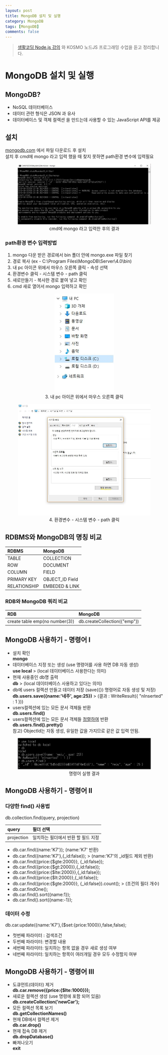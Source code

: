 ```yaml
---
layout: post
title: MongoDB 설치 및 실행
category: MongoDB
tags: [MongoDB]
comments: false
---
```


> [생활코딩 Node.js 강의](https://www.inflearn.com/course/nodejs-%EA%B0%95%EC%A2%8C-%EC%83%9D%ED%99%9C%EC%BD%94%EB%94%A9#) 와 KOSMO 노드JS 프로그래밍 수업을 듣고 정리합니다.  

# MongoDB 설치 및 실행

## MongoDB?

- NoSQL 데이터베이스
- 데이터 관련 형식은 JSON 과 유사
- 데이터베이스 및 객체 컬렉션 을 만드는데 사용할 수 있는 JavaScript API를 제공

## 설치

[mongodb.com](https://www.mongodb.com) 에서 파일 다운로드 후 설치  
설치 후 cmd에 mongo 라고 입력 했을 때 찾지 못하면 path환경 변수에 입력필요  

<center>
<figure>
<img src="/assets/post-img/mongodb/mongo-strart.jpg" alt="">
<figcaption>cmd에 mongo 라고 입력한 후의 결과</figcaption>
</figure>
</center>

### path환경 변수 입력방법

1. mongo 다운 받은 경로에서 bin 폴더 안에 mongo.exe 파일 찾기
1. 경로 복사 (ex - C:\Program Files\MongoDB\Server\4.0\bin)
1. 내 pc 아이콘 위에서 마우스 오른쪽 클릭 - 속성 선택
1. 환경변수 클릭 - 시스템 변수 - path 클릭
1. 새로만들기 - 복사한 경로 붙여 넣고 확인
1. cmd 새로 열어서 mongo 입력하고 확인

<center>
<figure>
<img src="/assets/post-img/mongodb/how-to-path1.jpg">
<figcaption>3. 내 pc 아이콘 위에서 마우스 오른쪽 클릭</figcaption>
</figure>
</center>

<center>
<figure>
<img src="/assets/post-img/mongodb/how-to-path2.jpg" alt="" width="800">
<figcaption>4. 환경변수 - 시스템 변수 - path 클릭</figcaption>
</figure>
</center>

## RDBMS와 MongoDB의 명칭 비교

| RDBMS | MongoDB | 
|:--------|:--------|
| TABLE | COLLECTION |
| ROW | DOCUMENT |
| COLUMN | FIELD |
| PRIMARY KEY | OBJECT_ID Field |
| RELATIONSHIP | EMBEDED & LINK |

### RDB와 MongoDB 쿼리 비교

| RDB | MongoDB | 
|:--------|:--------|
| create table emp(no number(3)) | db.createCollection({"emp"}) |

## MongoDB 사용하기 - 명령어 I

- 설치 확인  
**mongo**  
- 데이터베이스 지정 또는 생성 (use 명령어를 사용 하면 DB 자동 생성)  
**use local** > (local 데이터베이스 사용한다는 의미)
- 현재 사용중인 db명 출력  
**db** > (local 데이터베이스 사용하고 있다는 의미)  
- db에 users 컬렉션 만들고 데이터 저장 (save({}) 명령어로 자동 생성 및 저장)  
**db.users.save({name:'네주', age:25})** > (결과 : WriteResult({ "nInserted" : 1 }))
- users컬렉션에 있는 모든 문서 객체들 반환  
**db.users.find()** 
- users컬렉션에 있는 모든 문서 객체들 <u>정렬하여</u> 반환  
**db.users.find().pretty()**  
참고) ObjectId는 자동 생성, 유일한 값을 가지므로 같은 값 입력 안됨.

<center>
<figure>
<img src="/assets/post-img/mongodb/mongo-use-local.png" alt="">
<figcaption>명령어 실행 결과</figcaption>
</figure>
</center>

## MongoDB 사용하기 - 명령어 II

### 다양한 find() 사용법

db.collection.find(query, projection)  

| query | 필더 선택 | 
|:--------|:--------|
| projection| 일치하는 필더에서 반환 할 필드 지정 |

- db.car.find({name:'K7'}); (name:'K7' 반환)
- db.car.find({name:'K7'},{_id:false}); > (name:'K7'의 _id필드 제외 반환)
- db.car.find({price:{$gte:2000}}, {_id:false});
- db.car.find({price:{$gt:2000}},{_id:false});
- db.car.find({price:{$lte:2000}},{_id:false});
- db.car.find({price:{$lt:2000}},{_id:false});
- db.car.find({price:{$gte:2000}}, {_id:false}).count(); > (조건의 필더 개수)
- db.car.findOne();
- db.car.find().sort({name:1});
- db.car.find().sort({name:-1});

### 데이터 수정

db.car.update({name:'K7'},{$set:{price:1000}},false,false);

- 첫번째 파라미터 : 검색조건
- 두번째 파라미터: 변경할 내용
- 세번째 파라미터: 일치하는 항목 없을 경우 새로 생성 여부
- 네번째 파라미터: 일치하는 항목이 여러개일 경우 모두 수정할지 여부

## MongoDB 사용하기 - 명령어 III

- 도큐먼트(데이터) 제거  
**db.car.remove({price:{$lte:1000}});**
- 새로운 컬렉션 생성 (use 명령에 포함 되어 있음)  
**db.createCollection('newCar');** 
- 모든 컬렉션 목록 보기  
**db.getCollectionNames()** 
- 현재 DB에서 컬렉션 제거  
**db.car.drop()** 
- 현재 접속 DB 제거  
**db.dropDatabase()** 
- 빠져나오기  
**exit**
